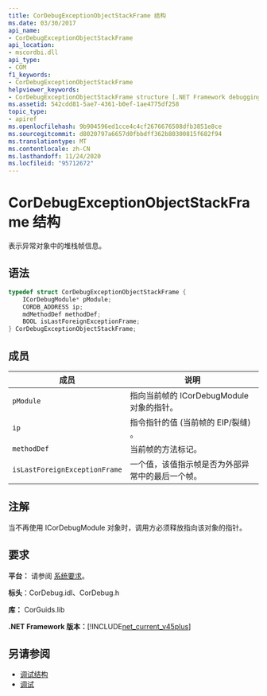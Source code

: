 ```yaml
---
title: CorDebugExceptionObjectStackFrame 结构
ms.date: 03/30/2017
api_name:
- CorDebugExceptionObjectStackFrame
api_location:
- mscordbi.dll
api_type:
- COM
f1_keywords:
- CorDebugExceptionObjectStackFrame
helpviewer_keywords:
- CorDebugExceptionObjectStackFrame structure [.NET Framework debugging]
ms.assetid: 542cdd81-5ae7-4361-b0ef-1ae4775df258
topic_type:
- apiref
ms.openlocfilehash: 9b904596ed1cce4c4cf2676676508dfb3851e8ce
ms.sourcegitcommit: d8020797a6657d0fbbdff362b80300815f682f94
ms.translationtype: MT
ms.contentlocale: zh-CN
ms.lasthandoff: 11/24/2020
ms.locfileid: "95712672"
---
```

# <a name="cordebugexceptionobjectstackframe-structure"></a>CorDebugExceptionObjectStackFrame 结构

表示异常对象中的堆栈帧信息。  
  
## <a name="syntax"></a>语法  
  
```cpp  
typedef struct CorDebugExceptionObjectStackFrame {  
    ICorDebugModule* pModule;  
    CORDB_ADDRESS ip;  
    mdMethodDef methodDef;  
    BOOL isLastForeignExceptionFrame;  
} CorDebugExceptionObjectStackFrame;  
```  
  
## <a name="members"></a>成员  
  
|成员|说明|  
|------------|-----------------|  
|`pModule`|指向当前帧的 ICorDebugModule 对象的指针。|  
|`ip`|指令指针的值 (当前帧的 EIP/裂缝) 。|  
|`methodDef`|当前帧的方法标记。|  
|`isLastForeignExceptionFrame`|一个值，该值指示帧是否为外部异常中的最后一个帧。|  
  
## <a name="remarks"></a>注解  

 当不再使用 ICorDebugModule 对象时，调用方必须释放指向该对象的指针。  
  
## <a name="requirements"></a>要求  

 **平台：** 请参阅 [系统要求](../../get-started/system-requirements.md)。  
  
 **标头**：CorDebug.idl、CorDebug.h  
  
 **库：** CorGuids.lib  
  
 **.NET Framework 版本：**[!INCLUDE[net_current_v45plus](../../../../includes/net-current-v45plus-md.md)]  
  
## <a name="see-also"></a>另请参阅

- [调试结构](debugging-structures.md)
- [调试](index.md)
